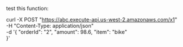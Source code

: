test this function:

 curl -X POST "https://abc.execute-api.us-west-2.amazonaws.com/x1" \
     -H "Content-Type: application/json" \
     -d '{
           "orderId": "2",
           "amount": 98.6,
           "item": "bike"  
         }'